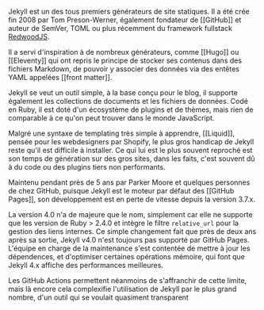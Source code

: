 Jekyll est un des tous premiers générateurs de site statiques. Il a été crée fin 2008 par Tom Preson-Werner, également fondateur de [[GitHub]] et auteur de SemVer, TOML ou plus récemment du framework fullstack [RedwoodJS](https://redwoodjs.com).

Il a servi d'inspiration à de nombreux générateurs, comme [[Hugo]]  ou [[Eleventy]] qui ont repris le principe de stocker ses contenus dans des fichiers Markdown, de pouvoir y associer des données via des entêtes YAML appelées [[front matter]].

Jekyll se veut un outil simple, à la base conçu pour le blog, il supporte également les collections de documents et les fichiers de données. Codé en Ruby, il est doté d'un écosystème de plugins et de thèmes, mais rien de comparable à ce qu'on peut trouver dans le monde JavaScript.

Malgré une syntaxe de templating très simple à apprendre, [[Liquid]], pensée pour les webdesigners par Shopify, le plus gros handicap de Jekyll reste qu'il est difficile à installer. Ce qui lui est le plus souvent reproché est son temps de génération sur des gros sites, dans les faits, c'est souvent dû à du code ou des plugins tiers non performants.

Maintenu pendant près de 5 ans par Parker Moore et quelques personnes de chez GitHub, puisque Jekyll est le moteur par défaut des [[GitHub Pages]], son développement est en perte de vitesse depuis la version 3.7.x. 

La version 4.0 n'a de majeure que le nom, simplement car elle ne supporte que les version de Ruby > 2.4.0 et intègre le filtre  `relative_url` pour la gestion des liens internes. Ce simple changement fait que près de deux ans après sa sortie, Jekyll v4.0 n'est toujours pas supporté par GitHub Pages. L'équipe en charge de la maintenance s'est contentée de mettre à jour les dépendences, et d'optimiser certaines opérations mémoire, qui font que Jekyll 4.x affiche des performances meilleures.

Les GitHub Actions permettent néanmoins de s'affranchir de cette limite, mais là encore cela complexifie l'utilisation de Jekyll par le plus grand nombre, d'un outil qui se voulait quasiment transparent 